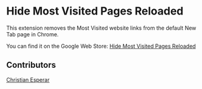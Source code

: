 # Hide Most Visited Pages Reloaded
This extension removes the Most Visited website links from the default New Tab page in Chrome.

You can find it on the Google Web Store:
[Hide Most Visited Pages Reloaded][1]

## Contributors

[Christian Esperar][2]

[1]: https://chrome.google.com/webstore/detail/hide-most-visited-pages-r/dhphmpoekpoecdbjeionimpiceigkeil?hl=en "Hide Most Visited Pages on the Google Chrome Web Store"
[2]: https://twitter.com/ChristEsperar "Christian Esperar on Twitter"

